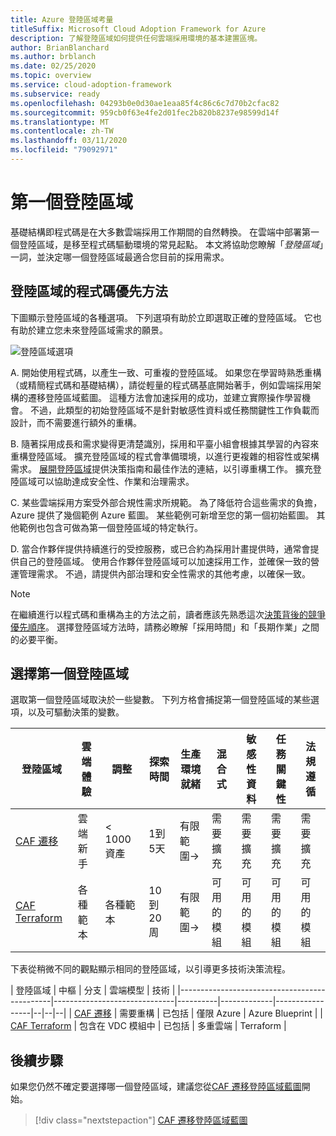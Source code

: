 ```yaml
---
title: Azure 登陸區域考量
titleSuffix: Microsoft Cloud Adoption Framework for Azure
description: 了解登陸區域如何提供任何雲端採用環境的基本建置區塊。
author: BrianBlanchard
ms.author: brblanch
ms.date: 02/25/2020
ms.topic: overview
ms.service: cloud-adoption-framework
ms.subservice: ready
ms.openlocfilehash: 04293b0e0d30ae1eaa85f4c86c6c7d70b2cfac82
ms.sourcegitcommit: 959cb0f63e4fe2d01fec2b820b8237e98599d14f
ms.translationtype: MT
ms.contentlocale: zh-TW
ms.lasthandoff: 03/11/2020
ms.locfileid: "79092971"
---
```

# <a name="first-landing-zone"></a>第一個登陸區域

基礎結構即程式碼是在大多數雲端採用工作期間的自然轉換。 在雲端中部署第一個登陸區域，是移至程式碼驅動環境的常見起點。 本文將協助您瞭解「_登陸區域_」一詞，並決定哪一個登陸區域最適合您目前的採用需求。

## <a name="code-first-approach-to-landing-zones"></a>登陸區域的程式碼優先方法

下圖顯示登陸區域的各種選項。 下列選項有助於立即選取正確的登陸區域。 它也有助於建立您未來登陸區域需求的願景。

![登陸區域選項](../../_images/ready/landing-zone-options.png)

A. 開始使用程式碼，以產生一致、可重複的登陸區域。 如果您在學習時熟悉重構（或精簡程式碼和基礎結構），請從輕量的程式碼基底開始著手，例如雲端採用架構的遷移登陸區域藍圖。 這種方法會加速採用的成功，並建立實際操作學習機會。 不過，此類型的初始登陸區域不是針對敏感性資料或任務關鍵性工作負載而設計，而不需要進行額外的重構。

B. 隨著採用成長和需求變得更清楚識別，採用和平臺小組會根據其學習的內容來重構登陸區域。 擴充登陸區域的程式會準備環境，以進行更複雜的相容性或架構需求。 [展開登陸區域](../considerations/index.md)提供決策指南和最佳作法的連結，以引導重構工作。 擴充登陸區域可以協助達成安全性、作業和治理需求。

C. 某些雲端採用方案受外部合規性需求所規範。 為了降低符合這些需求的負擔，Azure 提供了幾個範例 Azure 藍圖。 某些範例可新增至您的第一個初始藍圖。 其他範例也包含可做為第一個登陸區域的特定執行。

D. 當合作夥伴提供持續進行的受控服務，或已合約為採用計畫提供時，通常會提供自己的登陸區域。 使用合作夥伴登陸區域可以加速採用工作，並確保一致的營運管理需求。 不過，請提供內部治理和安全性需求的其他考慮，以確保一致。

> [!NOTE]
> 在繼續進行以程式碼和重構為主的方法之前，讀者應該先熟悉這次[決策背後的競爭優先順序](../../strategy/balance-competing-priorities.md#balance-during-ready)。 選擇登陸區域方法時，請務必瞭解「採用時間」和「長期作業」之間的必要平衡。

## <a name="choosing-a-first-landing-zone"></a>選擇第一個登陸區域

選取第一個登陸區域取決於一些變數。 下列方格會捕捉第一個登陸區域的某些選項，以及可驅動決策的變數。

| 登陸區域                                 | 雲端體驗  | 調整             | 探索時間 | 生產環境就緒 | 混合式             | 敏感性資料     | 任務關鍵性   | 法規遵循         |
|----------------------------------------------|-------------------|-------------------|----------------|------------------|--------------------|--------------------|--------------------|--------------------|
| [CAF 遷移](./migrate-landing-zone.md)     | 雲端新手      | < 1000 資產    | 1到5天    | 有限範圍-> | 需要擴充 | 需要擴充 | 需要擴充 | 需要擴充 |
| [CAF Terraform](./terraform-landing-zone.md) | 各種範本 | 各種範本 | 10到20周 | 有限範圍-> | 可用的模組  | 可用的模組  | 可用的模組  | 可用的模組  |

下表從稍微不同的觀點顯示相同的登陸區域，以引導更多技術決策流程。

| 登陸區域                                 | 中樞                          | 分支    | 雲端模型 | 技術      |
|----------------------------------------------|------------------------------|----------|-------------|-----------------|--|--|--|
| [CAF 遷移](./migrate-landing-zone.md)     | 需要重構            | 已包括 | 僅限 Azure  | Azure Blueprint |
| [CAF Terraform](./terraform-landing-zone.md) | 包含在 VDC 模組中       | 已包括 | 多重雲端  | Terraform       |

## <a name="next-steps"></a>後續步驟

如果您仍然不確定要選擇哪一個登陸區域，建議您從[CAF 遷移登陸區域藍圖](./migrate-landing-zone.md)開始。

> [!div class="nextstepaction"]
> [CAF 遷移登陸區域藍圖](./migrate-landing-zone.md)
